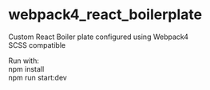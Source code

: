 # webpack4_react_boilerplate

Custom React Boiler plate configured using Webpack4 <br>
SCSS compatible

Run with:<br>
npm install<br>
npm run start:dev
